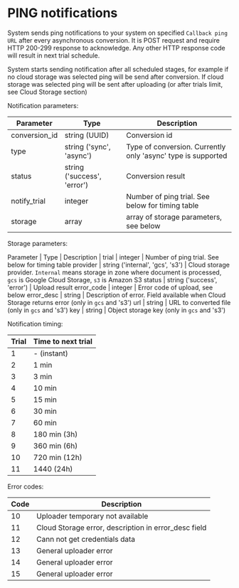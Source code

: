 # PING notifications

System sends ping notifications to your system on specified `Callback ping URL` after every asynchronous conversion. It is POST request and require HTTP 200-299 response to acknowledge. Any other HTTP response code will result in next trial schedule.

<aside class="warning">
System starts sending notification after all scheduled stages, for example if no cloud storage was selected ping will be send after conversion. If cloud storage was selected ping will be sent after uploading (or after trials limit, see Cloud Storage section)
</aside>

Notification parameters:

Parameter | Type | Description |
-------- | --------- | ---  |
conversion_id | string (UUID) | Conversion id
type | string ('sync', 'async') | Type of conversion. Currently only 'async' type is supported
status | string ('success', 'error') | Conversion result
notify_trial | integer | Number of ping trial. See below for timing table
storage | array | array of storage parameters, see below

Storage parameters:

Parameter | Type | Description |
trial | integer | Number of ping trial. See below for timing table
provider | string ('internal', 'gcs', 's3') | Cloud storage provider. `Internal` means storage in zone where document is processed, `gcs` is Google Cloud Storage, `s3` is Amazon S3
status | string ('success', 'error') | Upload result
error_code | integer | Error code of upload, see below
error_desc | string | Description of error. Field available when Cloud Storage returns error (only in `gcs` and 's3')
url | string | URL to converted file (only in `gcs` and 's3')
key | string | Object storage key (only in `gcs` and 's3')

Notification timing:

Trial | Time to next trial |
-------- | --------- |
1 | - (instant)
2 | 1 min
3 | 3 min
4 | 10 min
5 | 15 min
6 | 30 min
7 | 60 min
8 | 180 min (3h)
9 | 360 min (6h)
10 | 720 min (12h)
11 | 1440 (24h)

Error codes:

Code | Description |
-------- | --------- |
10 | Uploader temporary not available
11 | Cloud Storage error, description in error_desc field
12 | Cann not get credentials data
13 | General uploader error
14 | General uploader error
15 | General uploader error
